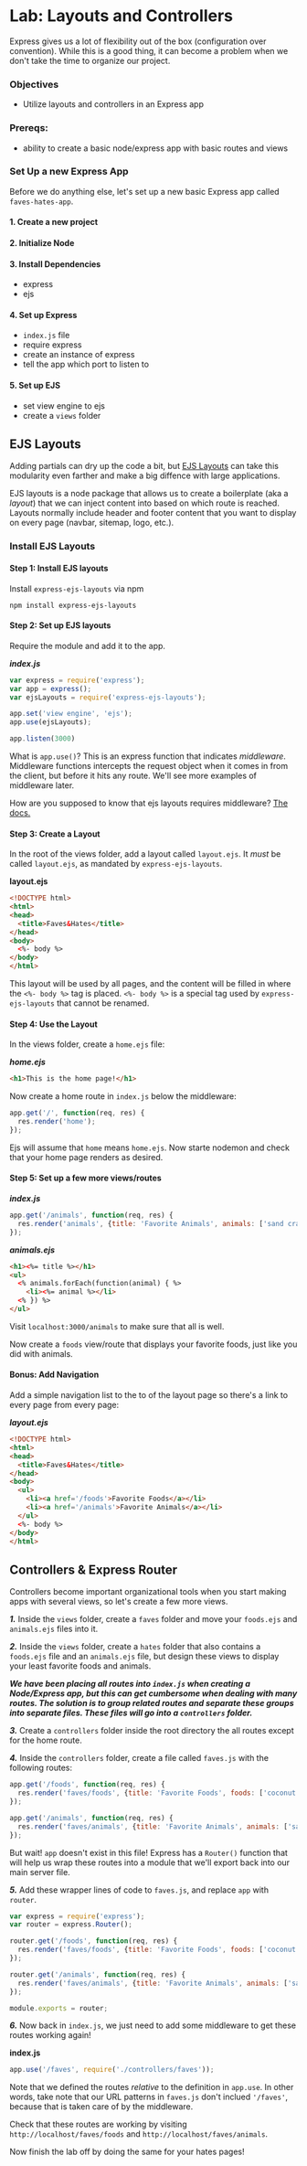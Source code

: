 # Lab: Layouts and Controllers

Express gives us a lot of flexibility out of the box (configuration over convention). While this is a good thing, it can become a problem when we don't take the time to organize our project.

### Objectives

* Utilize layouts and controllers in an Express app

### Prereqs:
* ability to create a basic node/express app with basic routes and views

### Set Up a new Express App

Before we do anything else, let's set up a new basic Express app called `faves-hates-app`.

#### 1. Create a new project

#### 2. Initialize Node

#### 3. Install Dependencies
* express
* ejs

#### 4. Set up Express
* `index.js` file
* require express
* create an instance of express
* tell the app which port to listen to

#### 5. Set up EJS
* set view engine to ejs
* create a `views` folder

## EJS Layouts

Adding partials can dry up the code a bit, but [EJS Layouts](https://www.npmjs.com/package/express-ejs-layouts) can take this modularity even farther and make a big diffence with large applications.

EJS layouts is a node package that allows us to create a boilerplate (aka a _layout_) that we can inject content into based on which route is reached. Layouts normally include header and footer content that you want to display on every page (navbar, sitemap, logo, etc.).

### Install EJS Layouts

#### Step 1: Install EJS layouts

Install `express-ejs-layouts` via npm

```
npm install express-ejs-layouts
```

#### Step 2: Set up EJS layouts

Require the module and add it to the app.

***index.js***
```js
var express = require('express');
var app = express();
var ejsLayouts = require('express-ejs-layouts');

app.set('view engine', 'ejs');
app.use(ejsLayouts);

app.listen(3000)
```

What is ```app.use()```? This is an express function that indicates _middleware_. Middleware functions intercepts the request object when it comes in from the client, but before it hits any route. We'll see more examples of middleware later.

How are you supposed to know that ejs layouts requires middleware? [The docs.](https://www.npmjs.com/package/express-ejs-layouts)

#### Step 3: Create a Layout

In the root of the views folder, add a layout called `layout.ejs`. It _must_ be called `layout.ejs`, as mandated by `express-ejs-layouts`.

**layout.ejs**
```html
<!DOCTYPE html>
<html>
<head>
  <title>Faves&Hates</title>
</head>
<body>
  <%- body %>
</body>
</html>
```

This layout will be used by all pages, and the content will be filled in where the `<%- body %>` tag is placed. `<%- body %>` is a special tag used by `express-ejs-layouts` that cannot be renamed.

#### Step 4: Use the Layout

In the views folder, create a `home.ejs` file:

***home.ejs***
```html
<h1>This is the home page!</h1>
```

Now create a home route in `index.js` below the middleware:

```js
app.get('/', function(req, res) {
  res.render('home');
});
```

Ejs will assume that `home` means `home.ejs`. Now starte nodemon and check that your home page renders as desired.

#### Step 5: Set up a few more views/routes
***index.js***
```js
app.get('/animals', function(req, res) {
  res.render('animals', {title: 'Favorite Animals', animals: ['sand crab', 'corny joke dog']})
});
```
***animals.ejs***
```html
<h1><%= title %></h1>
<ul>
  <% animals.forEach(function(animal) { %>
    <li><%= animal %></li>
  <% }) %>
</ul>
```

Visit `localhost:3000/animals` to make sure that all is well.

Now create a `foods` view/route that displays your favorite foods, just like you did with animals.

#### Bonus: Add Navigation

Add a simple navigation list to the to of the layout page so there's a link to every page from every page:

***layout.ejs***
```html
<!DOCTYPE html>
<html>
<head>
  <title>Faves&Hates</title>
</head>
<body>
  <ul>
    <li><a href='/foods'>Favorite Foods</a></li>
    <li><a href='/animals'>Favorite Animals</a></li>
  </ul>
  <%- body %>
</body>
</html>

```

## Controllers & Express Router

Controllers become important organizational tools when you start making apps with several views, so let's create a few more views.

***1.*** Inside the `views` folder, create a `faves` folder and move your `foods.ejs` and `animals.ejs` files into it.

***2.*** Inside the `views` folder, create a `hates` folder that also contains a `foods.ejs` file and an `animals.ejs` file, but design these views to display your least favorite foods and animals.

***We have been placing all routes into `index.js` when creating a Node/Express app, but this can get cumbersome when dealing with many routes. The solution is to group related routes and separate these groups into separate files. These files will go into a `controllers` folder.***

***3.*** Create a `controllers` folder inside the root directory the all routes except for the home route. 

***4.*** Inside the `controllers` folder, create a file called `faves.js` with the following routes:

```js
app.get('/foods', function(req, res) {
  res.render('faves/foods', {title: 'Favorite Foods', foods: ['coconut', 'avocado']});
});

app.get('/animals', function(req, res) {
  res.render('faves/animals', {title: 'Favorite Animals', animals: ['sand crab', 'corny joke dog']})
});

```

But wait! `app` doesn't exist in this file! Express has a `Router()` function that will help us wrap these routes into a module that we'll export back into our main server file.

***5.***  Add these wrapper lines of code to `faves.js`, and replace `app` with `router`.

```js
var express = require('express');
var router = express.Router();

router.get('/foods', function(req, res) {
  res.render('faves/foods', {title: 'Favorite Foods', foods: ['coconut', 'avocado']});
});

router.get('/animals', function(req, res) {
  res.render('faves/animals', {title: 'Favorite Animals', animals: ['sand crab', 'corny joke dog']})
});

module.exports = router;
```
***6.*** Now back in `index.js`, we just need to add some middleware to get these routes working again!

**index.js**
```js
app.use('/faves', require('./controllers/faves'));
```

Note that we defined the routes *relative* to the definition in `app.use`. In other words, take note that our URL patterns in `faves.js` don't inclued `'/faves'`, because that is taken care of by the middleware.

Check that these routes are working by visiting `http://localhost/faves/foods` and `http://localhost/faves/animals`.

Now finish the lab off by doing the same for your hates pages!
